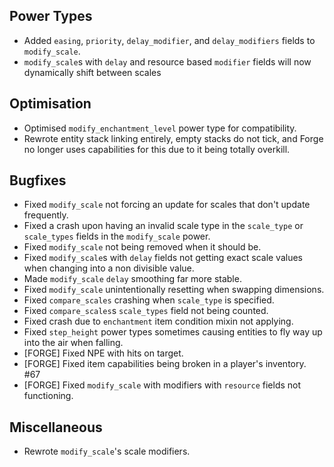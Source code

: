## Power Types
- Added `easing`, `priority`, `delay_modifier`, and `delay_modifiers` fields to `modify_scale`.
- `modify_scale`s with `delay` and resource based `modifier` fields will now dynamically shift between scales

## Optimisation
- Optimised `modify_enchantment_level` power type for compatibility.
- Rewrote entity stack linking entirely, empty stacks do not tick, and Forge no longer uses capabilities for this due to it being totally overkill.

## Bugfixes
- Fixed `modify_scale` not forcing an update for scales that don't update frequently.
- Fixed a crash upon having an invalid scale type in the `scale_type` or `scale_types` fields in the `modify_scale` power.
- Fixed `modify_scale` not being removed when it should be.
- Fixed `modify_scale`s with `delay` fields not getting exact scale values when changing into a non divisible value.
- Made `modify_scale` `delay` smoothing far more stable.
- Fixed `modify_scale` unintentionally resetting when swapping dimensions.
- Fixed `compare_scales` crashing when `scale_type` is specified.
- Fixed `compare_scales`s `scale_types` field not being counted.
- Fixed crash due to `enchantment` item condition mixin not applying.
- Fixed `step_height` power types sometimes causing entities to fly way up into the air when falling.
- [FORGE] Fixed NPE with hits on target.
- [FORGE] Fixed item capabilities being broken in a player's inventory. #67
- [FORGE] Fixed `modify_scale` with modifiers with `resource` fields not functioning.

## Miscellaneous
- Rewrote `modify_scale`'s scale modifiers.
